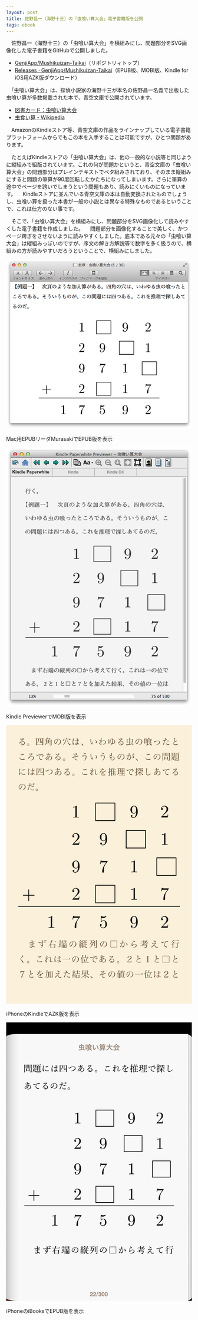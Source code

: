 ```yaml
---
layout: post
title: 佐野昌一（海野十三）の「虫喰い算大会」電子書籍版を公開
tags: ebook
---
```

　佐野昌一（海野十三）の「虫喰い算大会」を横組みにし、問題部分をSVG画像化した電子書籍をGitHubで公開しました。

- [GenjiApp/Mushikuizan-Taikai](https://github.com/GenjiApp/Mushikuizan-Taikai)（リポジトリィトップ）
- [Releases · GenjiApp/Mushikuizan-Taikai](https://github.com/GenjiApp/Mushikuizan-Taikai/releases)（EPUB版、MOBI版、Kindle for iOS用AZK版ダウンロード）

　「虫喰い算大会」は、探偵小説家の海野十三が本名の佐野昌一名義で出版した虫喰い算が多数掲載された本で、青空文庫で公開されています。

- [図書カード：虫喰い算大会](http://www.aozora.gr.jp/cards/000160/card43533.html)
- [虫食い算 - Wikipedia](http://ja.wikipedia.org/wiki/虫食い算)

　AmazonのKindleストア等、青空文庫の作品をラインナップしている電子書籍プラットフォームからでもこの本を入手することは可能ですが、ひとつ問題があります。

　たとえばKindleストアの「虫喰い算大会」は、他の一般的な小説等と同じように縦組みで組版されています。これの何が問題かというと、青空文庫の「虫喰い算大会」の問題部分はプレインテキストでベタ組みされており、そのまま縦組みにすると問題の筆算が90度回転したかたちになってしまいます。さらに筆算の途中でページを跨いでしまうという問題もあり、読みにくいものになっています。
　Kindleストアに並んでいる青空文庫の本は自動変換されたものでしょうし、虫喰い算を扱った本書が一般の小説とは異なる特殊なものであるということで、これは仕方のない事です。

　そこで、「虫喰い算大会」を横組みにし、問題部分をSVG画像化して読みやすくした電子書籍を作成しました。
　問題部分を画像化することで美しく、かつページ跨ぎをさせないように読みやすくしました。底本である元々の「虫喰い算大会」は縦組みっぽいのですが、序文の解き方解説等で数字を多く扱うので、横組みの方が読みやすいだろうということで、横組みにしました。

![](/blog/img/20130820/murasaki.png)

Mac用EPUBリーダMurasakiでEPUB版を表示

![](/blog/img/20130820/kindle_previewer.png)

Kindle PreviewerでMOBI版を表示

![](/blog/img/20130820/kindle_ios.png)

iPhoneのKindleでAZK版を表示

![](/blog/img/20130820/ibooks_ios.png)

iPhoneのiBooksでEPUB版を表示

